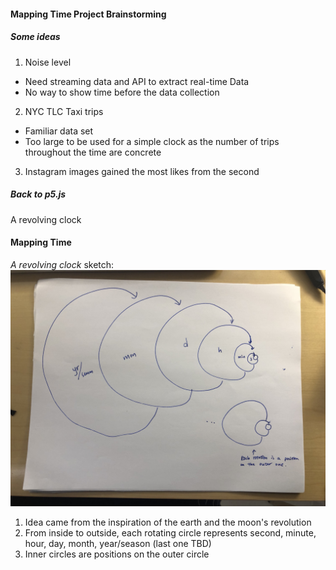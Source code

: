 #### Mapping Time Project Brainstorming

##### Some ideas
1. Noise level  
 - Need streaming data and API to extract real-time Data
 - No way to show time before the data collection
2. NYC TLC Taxi trips  
 - Familiar data set
 - Too large to be used for a simple clock as the number of trips throughout the time are concrete
3. Instagram images gained the most likes from the second


##### Back to p5.js
A revolving clock

#### Mapping Time

*A revolving clock*
sketch: ![](https://github.com/azuic/dvia/blob/master/mapping-time/revolvingclock.JPG)
1. Idea came from the inspiration of the earth and the moon's revolution
2. From inside to outside, each rotating circle represents second, minute, hour, day, month, year/season (last one TBD)
3. Inner circles are positions on the outer circle
